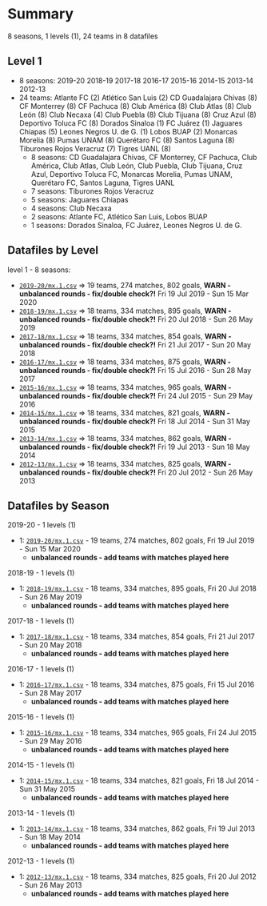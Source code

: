 # Summary

8 seasons, 1 levels (1), 24 teams in 8 datafiles

## Level 1

- 8 seasons: 2019-20 2018-19 2017-18 2016-17 2015-16 2014-15 2013-14 2012-13 
- 24 teams: Atlante FC (2) Atlético San Luis (2) CD Guadalajara Chivas (8) CF Monterrey (8) CF Pachuca (8) Club América (8) Club Atlas (8) Club León (8) Club Necaxa (4) Club Puebla (8) Club Tijuana (8) Cruz Azul (8) Deportivo Toluca FC (8) Dorados Sinaloa (1) FC Juárez (1) Jaguares Chiapas (5) Leones Negros U. de G. (1) Lobos BUAP (2) Monarcas Morelia (8) Pumas UNAM (8) Querétaro FC (8) Santos Laguna (8) Tiburones Rojos Veracruz (7) Tigres UANL (8) 
  - 8 seasons: CD Guadalajara Chivas, CF Monterrey, CF Pachuca, Club América, Club Atlas, Club León, Club Puebla, Club Tijuana, Cruz Azul, Deportivo Toluca FC, Monarcas Morelia, Pumas UNAM, Querétaro FC, Santos Laguna, Tigres UANL
  - 7 seasons: Tiburones Rojos Veracruz
  - 5 seasons: Jaguares Chiapas
  - 4 seasons: Club Necaxa
  - 2 seasons: Atlante FC, Atlético San Luis, Lobos BUAP
  - 1 seasons: Dorados Sinaloa, FC Juárez, Leones Negros U. de G.



## Datafiles by Level

level 1 - 8 seasons:
- [`2019-20/mx.1.csv`](2019-20/mx.1.csv) =>  19 teams,  274 matches,  802 goals,  **WARN - unbalanced rounds - fix/double check?!** Fri 19 Jul 2019 - Sun 15 Mar 2020
- [`2018-19/mx.1.csv`](2018-19/mx.1.csv) =>  18 teams,  334 matches,  895 goals,  **WARN - unbalanced rounds - fix/double check?!** Fri 20 Jul 2018 - Sun 26 May 2019
- [`2017-18/mx.1.csv`](2017-18/mx.1.csv) =>  18 teams,  334 matches,  854 goals,  **WARN - unbalanced rounds - fix/double check?!** Fri 21 Jul 2017 - Sun 20 May 2018
- [`2016-17/mx.1.csv`](2016-17/mx.1.csv) =>  18 teams,  334 matches,  875 goals,  **WARN - unbalanced rounds - fix/double check?!** Fri 15 Jul 2016 - Sun 28 May 2017
- [`2015-16/mx.1.csv`](2015-16/mx.1.csv) =>  18 teams,  334 matches,  965 goals,  **WARN - unbalanced rounds - fix/double check?!** Fri 24 Jul 2015 - Sun 29 May 2016
- [`2014-15/mx.1.csv`](2014-15/mx.1.csv) =>  18 teams,  334 matches,  821 goals,  **WARN - unbalanced rounds - fix/double check?!** Fri 18 Jul 2014 - Sun 31 May 2015
- [`2013-14/mx.1.csv`](2013-14/mx.1.csv) =>  18 teams,  334 matches,  862 goals,  **WARN - unbalanced rounds - fix/double check?!** Fri 19 Jul 2013 - Sun 18 May 2014
- [`2012-13/mx.1.csv`](2012-13/mx.1.csv) =>  18 teams,  334 matches,  825 goals,  **WARN - unbalanced rounds - fix/double check?!** Fri 20 Jul 2012 - Sun 26 May 2013



## Datafiles by Season

2019-20 - 1 levels (1)
  - 1: [`2019-20/mx.1.csv`](2019-20/mx.1.csv) -  19 teams,  274 matches,  802 goals,  Fri 19 Jul 2019 - Sun 15 Mar 2020
    - **unbalanced rounds - add teams with matches played here**


2018-19 - 1 levels (1)
  - 1: [`2018-19/mx.1.csv`](2018-19/mx.1.csv) -  18 teams,  334 matches,  895 goals,  Fri 20 Jul 2018 - Sun 26 May 2019
    - **unbalanced rounds - add teams with matches played here**


2017-18 - 1 levels (1)
  - 1: [`2017-18/mx.1.csv`](2017-18/mx.1.csv) -  18 teams,  334 matches,  854 goals,  Fri 21 Jul 2017 - Sun 20 May 2018
    - **unbalanced rounds - add teams with matches played here**


2016-17 - 1 levels (1)
  - 1: [`2016-17/mx.1.csv`](2016-17/mx.1.csv) -  18 teams,  334 matches,  875 goals,  Fri 15 Jul 2016 - Sun 28 May 2017
    - **unbalanced rounds - add teams with matches played here**


2015-16 - 1 levels (1)
  - 1: [`2015-16/mx.1.csv`](2015-16/mx.1.csv) -  18 teams,  334 matches,  965 goals,  Fri 24 Jul 2015 - Sun 29 May 2016
    - **unbalanced rounds - add teams with matches played here**


2014-15 - 1 levels (1)
  - 1: [`2014-15/mx.1.csv`](2014-15/mx.1.csv) -  18 teams,  334 matches,  821 goals,  Fri 18 Jul 2014 - Sun 31 May 2015
    - **unbalanced rounds - add teams with matches played here**


2013-14 - 1 levels (1)
  - 1: [`2013-14/mx.1.csv`](2013-14/mx.1.csv) -  18 teams,  334 matches,  862 goals,  Fri 19 Jul 2013 - Sun 18 May 2014
    - **unbalanced rounds - add teams with matches played here**


2012-13 - 1 levels (1)
  - 1: [`2012-13/mx.1.csv`](2012-13/mx.1.csv) -  18 teams,  334 matches,  825 goals,  Fri 20 Jul 2012 - Sun 26 May 2013
    - **unbalanced rounds - add teams with matches played here**


